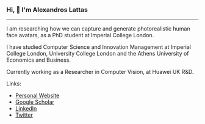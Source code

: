 ### Hi, 👋 I'm Alexandros Lattas
---
I am researching how we can capture and generate photorealistic human face avatars, as a PhD student at Imperial College London.

I have studied Computer Science and Innovation Management at Imperial College London, University College London and the Athens University of Economics and Business.

Currently working as a Researcher in Computer Vision, at Huawei UK R&D.

Links:
- [Personal Website](https://alexlattas.com)
- [Google Scholar](https://scholar.google.com/citations?user=0wJRUlsAAAAJ&hl=en)
- [LinkedIn](https://www.linkedin.com/in/lattas/)
- [Twitter](https://twitter.com/alexlattas)

<!--
**lattas/lattas** is a ✨ _special_ ✨ repository because its `README.md` (this file) appears on your GitHub profile.

Here are some ideas to get you started:

- 🔭 I’m currently working on ...
- 🌱 I’m currently learning ...
- 👯 I’m looking to collaborate on ...
- 🤔 I’m looking for help with ...
- 💬 Ask me about ...
- 📫 How to reach me: ...
- 😄 Pronouns: ...
- ⚡ Fun fact: ...
-->
